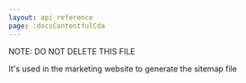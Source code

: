 ```yaml
---
layout: api_reference
page: :docsContentfulCda
---
```


NOTE: DO NOT DELETE THIS FILE

It's used in the marketing website to generate the sitemap file
